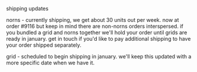 shipping updates

norns - currently shipping, we get about 30 units out per week. now at order #9116 but keep in mind there are non-norns orders interspersed. if you bundled a grid and norns together we'll hold your order until grids are ready in january. get in touch if you'd like to pay additional shipping to have your order shipped separately.

grid - scheduled to begin shipping in january. we'll keep this updated with a more specific date when we have it.
